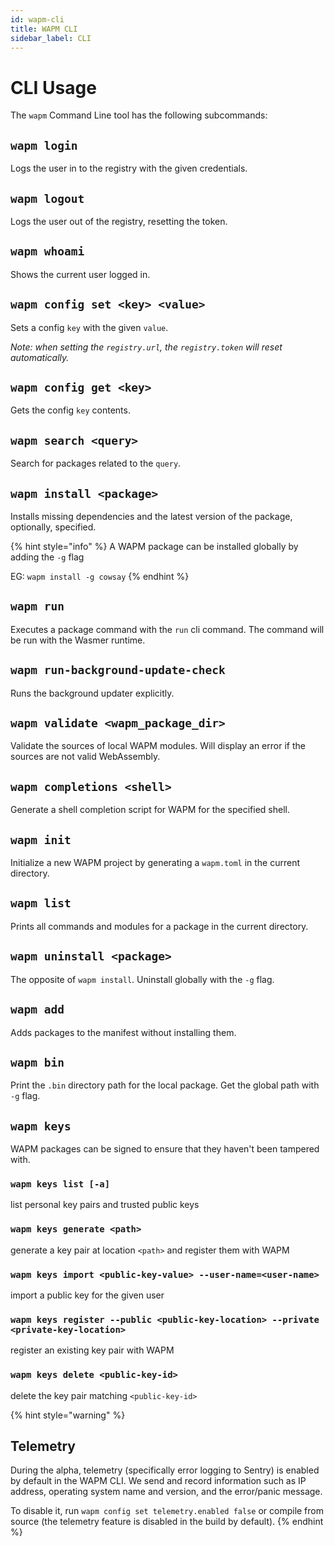 ```yaml
---
id: wapm-cli
title: WAPM CLI
sidebar_label: CLI
---
```


# CLI Usage

The `wapm` Command Line tool has the following subcommands:

## `wapm login`

Logs the user in to the registry with the given credentials.

## `wapm logout`

Logs the user out of the registry, resetting the token.

## `wapm whoami`

Shows the current user logged in.

## `wapm config set <key> <value>`

Sets a config `key` with the given `value`.

_Note: when setting the `registry.url`, the `registry.token` will reset automatically._

## `wapm config get <key>`

Gets the config `key` contents.

## `wapm search <query>`

Search for packages related to the `query`.

## `wapm install <package>`

Installs missing dependencies and the latest version of the package, optionally, specified.

{% hint style="info" %}
A WAPM package can be installed globally by adding the `-g` flag

EG: `wapm install -g cowsay`
{% endhint %}

## `wapm run`

Executes a package command with the `run` cli command. The command will be run with the Wasmer runtime.

## `wapm run-background-update-check`

Runs the background updater explicitly.

## `wapm validate <wapm_package_dir>`

Validate the sources of local WAPM modules. Will display an error if the sources are not valid WebAssembly.

## `wapm completions <shell>`

Generate a shell completion script for WAPM for the specified shell.

## `wapm init`

Initialize a new WAPM project by generating a `wapm.toml` in the current directory.

## `wapm list`

Prints all commands and modules for a package in the current directory.

## `wapm uninstall <package>`

The opposite of `wapm install`. Uninstall globally with the `-g` flag.

## `wapm add`

Adds packages to the manifest without installing them.

## `wapm bin`

Print the `.bin` directory path for the local package. Get the global path with `-g` flag.

## `wapm keys`

WAPM packages can be signed to ensure that they haven't been tampered with.

### `wapm keys list [-a]`

list personal key pairs and trusted public keys

### `wapm keys generate <path>`

generate a key pair at location `<path>` and register them with WAPM

### `wapm keys import <public-key-value> --user-name=<user-name>`

import a public key for the given user

### `wapm keys register --public <public-key-location> --private <private-key-location>`

register an existing key pair with WAPM

### `wapm keys delete <public-key-id>`

delete the key pair matching `<public-key-id>`

{% hint style="warning" %}
## Telemetry

During the alpha, telemetry \(specifically error logging to Sentry\) is enabled by default in the WAPM CLI. We send and record information such as IP address, operating system name and version, and the error/panic message.

To disable it, run `wapm config set telemetry.enabled false` or compile from source \(the telemetry feature is disabled in the build by default\).
{% endhint %}

